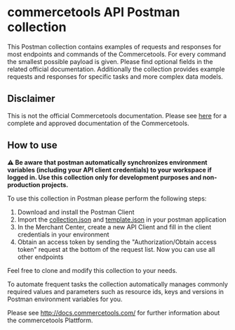 # commercetools API Postman collection

This Postman collection contains examples of requests and responses for most endpoints and commands of the
Commercetools. For every command the smallest possible payload is given. Please find optional
fields in the related official documentation. Additionally the collection provides example requests and
responses for specific tasks and more complex data models.

## Disclaimer

This is not the official Commercetools documentation. Please see [here](http://docs.commercetools.com/)
for a complete and approved documentation of the Commercetools.

## How to use

**:warning: Be aware that postman automatically synchronizes environment variables (including your API client credentials) to your workspace if logged in.
Use this collection only for development purposes and non-production projects.**

To use this collection in Postman please perform the following steps:

1. Download and install the Postman Client
2. Import the [collection.json](https://github.com/commercetools/commercetools-postman-api-examples/raw/master/collection.json) and [template.json](https://github.com/commercetools/commercetools-postman-api-examples/raw/master/template.json) in your postman application
3. In the Merchant Center, create a new API Client and fill in the client credentials in your environment
4. Obtain an access token by sending the "Authorization/Obtain access token" request at the bottom of the request list. Now you can use all other endpoints

Feel free to clone and modify this collection to your needs.

To automate frequent tasks the collection automatically manages commonly required values and parameters such
as resource ids, keys and versions in Postman environment variables for you.

Please see http://docs.commercetools.com/ for further information about the commercetools Plattform.
